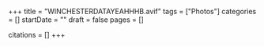 +++
title = "WINCHESTERDATAYEAHHHB.avif"
tags = ["Photos"]
categories = []
startDate = ""
draft = false
pages = []

citations = []
+++
